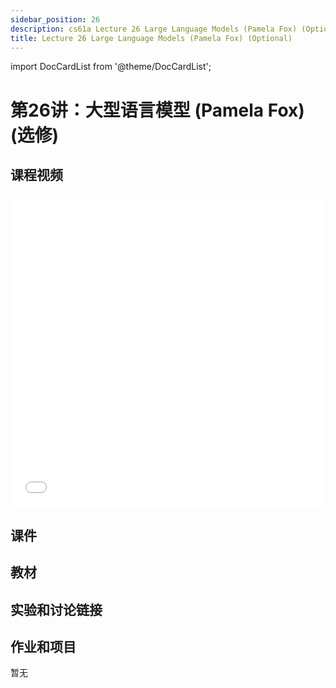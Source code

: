 ```yaml
---
sidebar_position: 26
description: cs61a Lecture 26 Large Language Models (Pamela Fox) (Optional)
title: Lecture 26 Large Language Models (Pamela Fox) (Optional)
---
```


import DocCardList from '@theme/DocCardList';

# 第26讲：大型语言模型 (Pamela Fox) (选修)
## 课程视频

<iframe src="//player.bilibili.com/player.html?aid=277746636&bvid=BV17c411f78k&cid=1311465503&p=1&high_quality=1&danmaku=0" scrolling="no" border="0" frameborder="no" framespacing="0" allowfullscreen="true" allowfullscreen="allowfullscreen" width="100%" height="500" scrolling="no" frameborder="0" sandbox="allow-top-navigation allow-same-origin allow-forms allow-scripts"> </iframe>

## 课件

## 教材

## 实验和讨论链接

## 作业和项目
暂无

<DocCardList />
